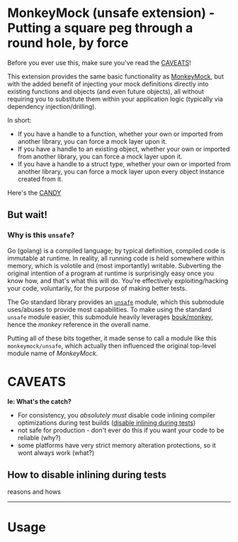 # MonkeyMock (unsafe extension) - Putting a square peg through a round hole, by force

Before you ever use this, make sure you've read the [CAVEATS](#CAVEATS)!

This extension provides the same basic functionality as [MonkeyMock](github.com/eshork/monkeymock), but with the added benefit of injecting your mock definitions directly into existing functions and objects (and even future objects), all without requiring you to substitute them within your application logic (typically via dependency injection/drilling).

In short:
- If you have a handle to a function, whether your own or imported from another library, you can force a mock layer upon it.
- If you have a handle to an existing object, whether your own or imported from another library, you can force a mock layer upon it.
- If you have a handle to a struct type, whether your own or imported from another library, you can force a mock layer upon every object instance created from it.

Here's the [CANDY](#Usage)

## But wait!

### Why is this `unsafe`?

Go (golang) is a compiled language; by typical definition, compiled code is immutable at runtime. In reality, all running code is held somewhere within memory, which is volotile and (most importantly) writable. Subverting the original intention of a program at runtime is surprisingly easy once you know how, and that's what this will do. You're effectively exploiting/hacking your code, voluntarily, for the purpose of making better tests.

The Go standard library provides an [`unsafe`](https://golang.org/pkg/unsafe) module, which this submodule uses/abuses to provide most capabilities. To make using the standard `unsafe` module easier, this submodule heavily leverages [bouk/monkey](https://github.com/bouk/monkey), hence the _monkey_ reference in the overall name.

Putting all of these bits together, it made sense to call a module like this `monkeymock/unsafe`, which actually then influenced the original top-level module name of _MonkeyMock_.



# CAVEATS
**Ie: What's the catch?**
- For consistency, you _absolutely must_ disable code inlining compiler optimizations during test builds ([disable inlining during tests](#How_to_disable_inlining_during_tests))
- not safe for production - don't ever do this if you want your code to be reliable (why?)
- some platforms have very strict memory alteration protections, so it wont always work (what?)

## How to disable inlining during tests
reasons and hows

----

# Usage
